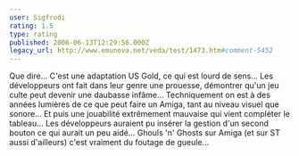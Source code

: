 ```yaml
---
user: Sigfrodi
rating: 1.5
type: rating
published: 2006-06-13T12:29:56.000Z
legacy_url: http://www.emunova.net/veda/test/1473.htm#comment-5452
---
```

Que dire... C'est une adaptation US Gold, ce qui est lourd de sens... Les développeurs ont fait dans leur genre une prouesse, démontrer qu'un jeu culte peut devenir une daubasse infâme... Techniquement on est à des années lumières de ce que peut faire un Amiga, tant au niveau visuel que sonore... Et puis une jouabilité extrêmement mauvaise qui vient compléter le tableau... Les développeurs auraient pu insérer la gestion d'un second bouton ce qui aurait un peu aidé... Ghouls 'n' Ghosts sur Amiga (et sur ST aussi d'ailleurs) c'est vraiment du foutage de gueule...
